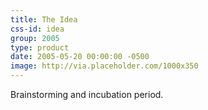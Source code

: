 ```yaml
---
title: The Idea
css-id: idea
group: 2005
type: product
date: 2005-05-20 00:00:00 -0500
image: http://via.placeholder.com/1000x350
---
```


Brainstorming and incubation period.